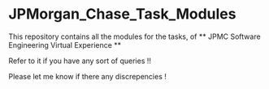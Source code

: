 # JPMorgan_Chase_Task_Modules

This repository contains all the modules for the tasks, of ** JPMC Software Engineering Virtual Experience **

Refer to it if you have any sort of queries !!

Please let me know if there any discrepencies !
